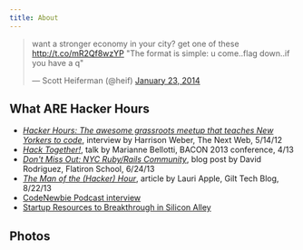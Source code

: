 ```yaml
---
title: About
---
```


<blockquote class="twitter-tweet" data-cards="hidden" lang="en"><p>want a stronger economy in your city? get one of these <a href="http://t.co/mR2Qf8wzYP">http://t.co/mR2Qf8wzYP</a> &quot;The format is simple: u come..flag down..if you have a q&quot;</p>&mdash; Scott Heiferman (@heif) <a href="https://twitter.com/heif/statuses/426436663640748032">January 23, 2014</a></blockquote>
<script async src="//platform.twitter.com/widgets.js" charset="utf-8"></script>

## What ARE Hacker Hours

* [*Hacker Hours: The awesome grassroots meetup that teaches New Yorkers to code*](http://thenextweb.com/dd/2012/05/14/hacker-hours-the-awesome-grassroots-meetup-that-teaches-new-yorkers-to-code/), interview by Harrison Weber, The Next Web, 5/14/12
* [*Hack Together!*](http://devslovebacon.com/conferences/bacon-2013/talks/hack-together), talk by Marianne Bellotti, BACON 2013 conference, 4/13
* [*Don't Miss Out: NYC Ruby/Rails Community*](http://blog.flatironschool.com/post/53767514908/dont-miss-out-nyc-ruby-rails-community), blog post by David Rodriguez, Flatiron School, 6/24/13
* [*The Man of the (Hacker) Hour*](http://tech.gilt.com/post/59016326319/the-man-of-the-hacker-hour), article by Lauri Apple, Gilt Tech Blog, 8/22/13
* [CodeNewbie Podcast interview](http://www.codenewbie.org/podcast/hacker-hours)
* [Startup Resources to Breakthrough in Silicon Alley](https://medium.com/@Usspire/startup-resources-to-breakthrough-in-silicon-alley-part-1-events-meetups-864d408d987e)

## Photos

